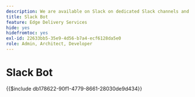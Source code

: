 ```yaml
---
description: We are available on Slack on dedicated Slack channels and both the Adobe team and the Slack bot are available to answer your questions.
title: Slack Bot
feature: Edge Delivery Services
hide: yes
hidefromtoc: yes
exl-id: 22633bb5-35e9-4d56-b7a4-ecf6128da5e0
role: Admin, Architect, Developer
---
```

# Slack Bot

{{$include db178622-90f1-4779-8661-28030de9d434}}

